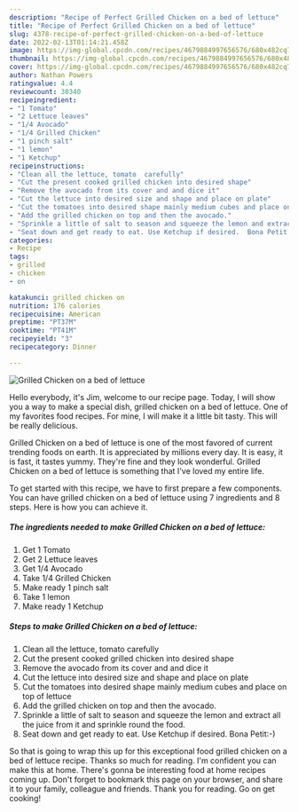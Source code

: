 ```yaml
---
description: "Recipe of Perfect Grilled Chicken on a bed of lettuce"
title: "Recipe of Perfect Grilled Chicken on a bed of lettuce"
slug: 4378-recipe-of-perfect-grilled-chicken-on-a-bed-of-lettuce
date: 2022-02-13T01:14:21.458Z
image: https://img-global.cpcdn.com/recipes/4679884997656576/680x482cq70/grilled-chicken-on-a-bed-of-lettuce-recipe-main-photo.jpg
thumbnail: https://img-global.cpcdn.com/recipes/4679884997656576/680x482cq70/grilled-chicken-on-a-bed-of-lettuce-recipe-main-photo.jpg
cover: https://img-global.cpcdn.com/recipes/4679884997656576/680x482cq70/grilled-chicken-on-a-bed-of-lettuce-recipe-main-photo.jpg
author: Nathan Powers
ratingvalue: 4.4
reviewcount: 30340
recipeingredient:
- "1 Tomato"
- "2 Lettuce leaves"
- "1/4 Avocado"
- "1/4 Grilled Chicken"
- "1 pinch salt"
- "1 lemon"
- "1 Ketchup"
recipeinstructions:
- "Clean all the lettuce, tomato  carefully"
- "Cut the present cooked grilled chicken into desired shape"
- "Remove the avocado from its cover and and dice it"
- "Cut the lettuce into desired size and shape and place on plate"
- "Cut the tomatoes into desired shape mainly medium cubes and place on top of lettuce"
- "Add the grilled chicken on top and then the avocado."
- "Sprinkle a little of salt to season and squeeze the lemon and extract all the juice from it and sprinkle round the food."
- "Seat down and get ready to eat. Use Ketchup if desired.  Bona Petit:-)"
categories:
- Recipe
tags:
- grilled
- chicken
- on

katakunci: grilled chicken on 
nutrition: 176 calories
recipecuisine: American
preptime: "PT37M"
cooktime: "PT41M"
recipeyield: "3"
recipecategory: Dinner

---
```



![Grilled Chicken on a bed of lettuce](https://img-global.cpcdn.com/recipes/4679884997656576/680x482cq70/grilled-chicken-on-a-bed-of-lettuce-recipe-main-photo.jpg)

Hello everybody, it's Jim, welcome to our recipe page. Today, I will show you a way to make a special dish, grilled chicken on a bed of lettuce. One of my favorites food recipes. For mine, I will make it a little bit tasty. This will be really delicious.



Grilled Chicken on a bed of lettuce is one of the most favored of current trending foods on earth. It is appreciated by millions every day. It is easy, it is fast, it tastes yummy. They're fine and they look wonderful. Grilled Chicken on a bed of lettuce is something that I've loved my entire life.


To get started with this recipe, we have to first prepare a few components. You can have grilled chicken on a bed of lettuce using 7 ingredients and 8 steps. Here is how you can achieve it.

<!--inarticleads1-->

##### The ingredients needed to make Grilled Chicken on a bed of lettuce:

1. Get 1 Tomato
1. Get 2 Lettuce leaves
1. Get 1/4 Avocado
1. Take 1/4 Grilled Chicken
1. Make ready 1 pinch salt
1. Take 1 lemon
1. Make ready 1 Ketchup




<!--inarticleads2-->

##### Steps to make Grilled Chicken on a bed of lettuce:

1. Clean all the lettuce, tomato  carefully
1. Cut the present cooked grilled chicken into desired shape
1. Remove the avocado from its cover and and dice it
1. Cut the lettuce into desired size and shape and place on plate
1. Cut the tomatoes into desired shape mainly medium cubes and place on top of lettuce
1. Add the grilled chicken on top and then the avocado.
1. Sprinkle a little of salt to season and squeeze the lemon and extract all the juice from it and sprinkle round the food.
1. Seat down and get ready to eat. Use Ketchup if desired.  Bona Petit:-)




So that is going to wrap this up for this exceptional food grilled chicken on a bed of lettuce recipe. Thanks so much for reading. I'm confident you can make this at home. There's gonna be interesting food at home recipes coming up. Don't forget to bookmark this page on your browser, and share it to your family, colleague and friends. Thank you for reading. Go on get cooking!
